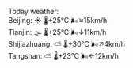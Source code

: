 Today weather:  
Beijing: ☀️   🌡️+25°C 🌬️↘15km/h  
Tianjin: 🌫  🌡️+25°C 🌬️↓11km/h  
Shijiazhuang: ⛅️  🌡️+30°C 🌬️↗4km/h  
Tangshan: ⛅️  🌡️+23°C 🌬️←12km/h  
